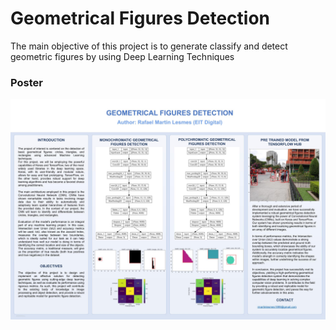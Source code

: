 # Geometrical Figures Detection
The main objective of this project is to generate classify and detect geometric figures by using Deep Learning Techniques

### Poster

![TER2022-024-POC_of_UcaCup-Poster pptx](Geometrical_figures_detection_poster.pptx.jpg)

